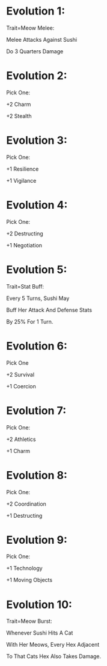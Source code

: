 Evolution 1:
=========
Trait=Meow Melee:

Melee Attacks Against Sushi

Do 3 Quarters Damage

Evolution 2:
=========
Pick One:

+2 Charm

+2 Stealth

Evolution 3:
=========
Pick One:

+1 Resilience

+1 Vigilance

Evolution 4:
=========
Pick One:

+2 Destructing

+1 Negotiation

Evolution 5:
=========
Trait=Stat Buff:

Every 5 Turns, Sushi May

Buff Her Attack And Defense Stats

By 25% For 1 Turn.

Evolution 6:
=========
Pick One

+2 Survival

+1 Coercion

Evolution 7:
=========
Pick One:

+2 Athletics

+1 Charm

Evolution 8:
=========
Pick One:

+2 Coordination

+1 Destructing

Evolution 9:
=========
Pick One:

+1 Technology

+1 Moving Objects

Evolution 10:
=========
Trait=Meow Burst:

Whenever Sushi Hits A Cat

With Her Meows, Every Hex Adjacent

To That Cats Hex Also Takes Damage.
